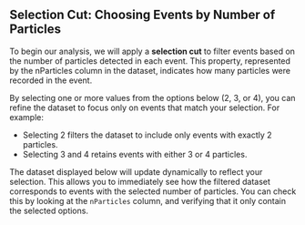 ## Selection Cut: Choosing Events by Number of Particles
To begin our analysis, we will apply a **selection cut** to filter events based on the number of particles detected in each event. This property, represented by the nParticles column in the dataset, indicates how many particles were recorded in the event.

By selecting one or more values from the options below (2, 3, or 4), you can refine the dataset to focus only on events that match your selection. For example:
- Selecting 2 filters the dataset to include only events with exactly 2 particles.
- Selecting 3 and 4 retains events with either 3 or 4 particles.

The dataset displayed below will update dynamically to reflect your selection. This allows you to immediately see how the filtered dataset corresponds to events with the selected number of particles. You can check this by looking at the `nParticles` column, and verifying that it only contain the selected options.